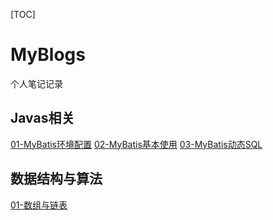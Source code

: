[TOC]
# MyBlogs
个人笔记记录

## Javas相关
[01-MyBatis环境配置](./Javas/01-MyBatis环境配置.md)
[02-MyBatis基本使用](./Javas/02-MyBatis基本使用.md)
[03-MyBatis动态SQL](./Javas/03-MyBatis动态SQL.md)


## 数据结构与算法
[01-数组与链表](./Javas/01-数组与链表.md)